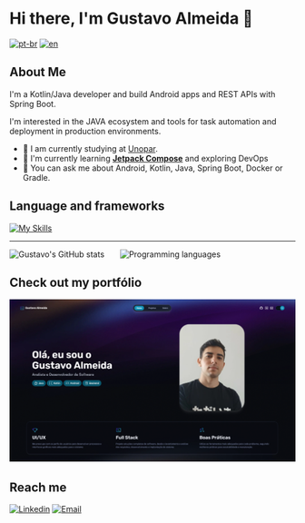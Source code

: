 # Hi there, I'm Gustavo Almeida 👋

[![pt-br](https://img.shields.io/badge/lang-pt--br-green.svg)](README.md)
[![en](https://img.shields.io/badge/lang-en-red.svg)](README-en.md)

## About Me

I'm a Kotlin/Java developer and build Android apps and REST APIs with Spring Boot.

I'm interested in the JAVA ecosystem and tools for task automation and deployment in production environments.

- 🔭 I am currently studying at [Unopar](https://www.unopar.com.br/).
- 🌱 I'm currently learning **[Jetpack Compose](https://developer.android.com/jetpack/compose)** and exploring DevOps
- 💬 You can ask me about Android, Kotlin, Java, Spring Boot, Docker or Gradle.

## Language and frameworks

[![My Skills](https://skillicons.dev/icons?i=kotlin,java,androidstudio,spring,git,github,postgres,docker,postman&theme=light)](https://skillicons.dev)

---

![Gustavo's GitHub stats](https://github-readme-stats.vercel.app/api?username=gustxvo&show_icons=true&theme=tokyonight&hide=stars) &nbsp; &nbsp; &nbsp; ![Programming languages](https://github-readme-stats.vercel.app/api/top-langs/?username=gustxvo&layout=compact&theme=tokyonight&hide=Shell)

## Check out my portfólio

![Portfolio](https://raw.githubusercontent.com/gustxvo/portfolio/refs/heads/main/assets/portfolio.png)

## Reach me

[![Linkedin](https://img.shields.io/badge/LinkedIn-0077B5?style=for-the-badge&logo=linkedin&logoColor=white)](https://www.linkedin.com/in/gustavo-almeida-carvalho-39b22b219)
[![Email](https://img.shields.io/badge/Gmail-D14836?style=for-the-badge&logo=gmail&logoColor=white)](mailto:gualmeida2004@gmail.com)
